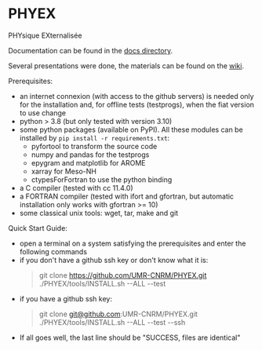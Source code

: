# PHYEX
PHYsique EXternalisée

Documentation can be found in the [docs directory](./docs/PHYEX.md).

Several presentations were done, the materials can be found on the [wiki](https://github.com/UMR-CNRM/PHYEX/wiki).

Prerequisites:
  - an internet connexion (with access to the github servers) is needed only for the installation
    and, for offline tests (testprogs), when the fiat version to use change
  - python > 3.8 (but only tested with version 3.10)
  - some python packages (available on PyPI). All these modules can be installed by ```pip install -r requirements.txt```:
    - pyfortool to transform the source code
    - numpy and pandas for the testprogs
    - epygram and matplotlib for AROME
    - xarray for Meso-NH
    - ctypesForFortran to use the python binding
  - a C compiler (tested with cc 11.4.0)
  - a FORTRAN compiler (tested with ifort and gfortran, but automatic installation only works with gfortran >= 10)
  - some classical unix tools: wget, tar, make and git

Quick Start Guide:
  - open a terminal on a system satisfying the prerequisites and enter the following commands
  - if you don't have a github ssh key or don't know what it is:
    > git clone https://github.com/UMR-CNRM/PHYEX.git  
    > ./PHYEX/tools/INSTALL.sh --ALL --test
  - if you have a github ssh key:
    > git clone git@github.com:UMR-CNRM/PHYEX.git  
    > ./PHYEX/tools/INSTALL.sh --ALL --test --ssh
  - If all goes well, the last line should be "SUCCESS, files are identical"
